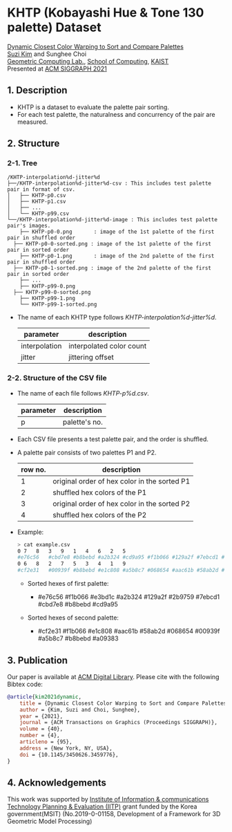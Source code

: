 KHTP (Kobayashi Hue & Tone 130 palette) Dataset
===

[Dynamic Closest Color Warping to Sort and Compare Palettes](https://doi.org/10.1145/3450626.3459776)  
[Suzi Kim](https://kimsuzi.com/cv) and Sunghee Choi  
[Geometric Computing Lab.](https://gclab.kaist.ac.kr), [School of Computing](https://cs.kaist.ac.kr), [KAIST](https://kaist.ac.kr)  
Presented at [ACM SIGGRAPH 2021](https://s2021.siggraph.org/)

## 1. Description
- KHTP is a dataset to evaluate the palette pair sorting.
- For each test palette, the naturalness and concurrency of the pair are measured.

## 2. Structure
### 2-1. Tree

```
/KHTP-interpolation%d-jitter%d
├──/KHTP-interpolation%d-jitter%d-csv : This includes test palette pair in format of csv.
│   ├── KHTP-p0.csv
│   ├── KHTP-p1.csv
│   ├── ...
│   └── KHTP-p99.csv
└──/KHTP-interpolation%d-jitter%d-image : This includes test palette pair's images.
    ├── KHTP-p0-0.png 		: image of the 1st palette of the first pair in shuffled order
  ├── KHTP-p0-0-sorted.png : image of the 1st palette of the first pair in sorted order
    ├── KHTP-p0-1.png 		: image of the 2nd palette of the first pair in shuffled order
  ├── KHTP-p0-1-sorted.png : image of the 2nd palette of the first pair in sorted order
    ├── ...
    ├── KHTP-p99-0.png 
  ├── KHTP-p99-0-sorted.png 
    ├── KHTP-p99-1.png 
    └── KHTP-p99-1-sorted.png 
```

- The name of each KHTP type follows _KHTP-interpolation%d-jitter%d_.

  | parameter 		| description 				|
  |-----------------|---------------------------|
  | interpolation 	| interpolated color count	|
  | jitter			| jittering offset			|


### 2-2. Structure of the CSV file
- The name of each file follows _KHTP-p%d.csv_.

  | parameter	|  description 		|
  |-------------|-------------------|
  | p			| palette's no.		|

- Each CSV file presents a test palette pair, and the order is shuffled.
- A palette pair consists of two palettes P1 and P2.

  | row no.	|  description 									|
  |---------|-----------------------------------------------|
  | 1		| original order of hex color in the sorted P1	|
  | 2		| shuffled hex colors of the P1					|
  | 3		| original order of hex color in the sorted P2	|
  | 4		| shuffled hex colors of the P2					|


- Example:
  ``` bash
  > cat example.csv
  0	7	8	3	9	1	4	6	2	5
  #e76c56	#cbd7e8	#b8bebd	#a2b324	#cd9a95	#f1b066	#129a2f	#7ebcd1	#e3bd1c	#2b9759
  0	6	8	2	7	5	3	4	1	9
  #cf2e31	#00939f	#b8bebd	#e1c808	#a5b8c7	#068654	#aac61b	#58ab2d	#f1b066	#a09383
  ``` 

    - Sorted hexes of first palette: 
    	- #e76c56 #f1b066 #e3bd1c #a2b324 #129a2f #2b9759 #7ebcd1 #cbd7e8 #b8bebd #cd9a95
    	
    - Sorted hexes of second palette:
    	- #cf2e31 #f1b066 #e1c808 #aac61b #58ab2d #068654 #00939f #a5b8c7 #b8bebd #a09383
    
## 3. Publication
Our paper is available at [ACM Digital Library](https://doi.org/10.1145/3450626.3459776). Please cite with the following Bibtex code:  

```bibtex
@article{kim2021dynamic,
    title = {Dynamic Closest Color Warping to Sort and Compare Palettes},
    author = {Kim, Suzi and Choi, Sunghee},
    year = {2021},
    journal = {ACM Transactions on Graphics (Proceedings SIGGRAPH)},
    volume = {40},
    number = {4},
    articleno = {95},
    address = {New York, NY, USA},
    doi = {10.1145/3450626.3459776},
}
```

## 4. Acknowledgements
This work was supported by [Institute of Information & communications Technology Planning & Evaluation (IITP)](https://www.iitp.kr/) grant funded by the Korea government(MSIT) (No.2019-0-01158, Development of a Framework for 3D Geometric Model Processing)
